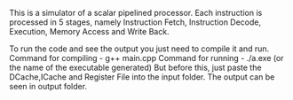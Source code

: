This is a simulator of a scalar pipelined processor. Each instruction is processed in 5 stages, 
namely Instruction Fetch, Instruction Decode, Execution, Memory Access and Write Back.

To run the code and see the output you just need to compile it and run.
Command for compiling - g++ main.cpp
Command for running - ./a.exe (or the name of the executable generated)
But before this, just paste the DCache,ICache and Register File into the input folder.
The output can be seen in output folder.